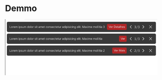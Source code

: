 # Demmo

![Exemplo](https://github.com/gitalison/notification-component/blob/master/src/assets/example.png?raw=true)
